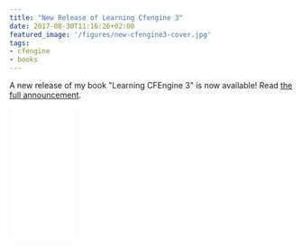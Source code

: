 ```yaml
---
title: "New Release of Learning Cfengine 3"
date: 2017-08-30T11:16:26+02:00
featured_image: '/figures/new-cfengine3-cover.jpg'
tags:
- cfengine
- books
---
```


A new release of my book "Learning CFEngine 3" is now available! Read
[the full announcement](http://cf-learn.info/post/new-release-of-learning-cfengine-3/).


<!--more-->

<iframe style="width:120px;height:240px;" marginwidth="0" marginheight="0" scrolling="no" frameborder="0" src="//ws-na.amazon-adsystem.com/widgets/q?ServiceVersion=20070822&OneJS=1&Operation=GetAdHtml&MarketPlace=US&source=ac&ref=qf_sp_asin_til&ad_type=product_link&tracking_id=zzamboni-20&marketplace=amazon&region=US&placement=B07562BSWG&asins=B07562BSWG&linkId=c198b6763dfcdae02bfbef764d41b1b9&show_border=true&link_opens_in_new_window=true&price_color=333333&title_color=0066c0&bg_color=ffffff">
    </iframe>
